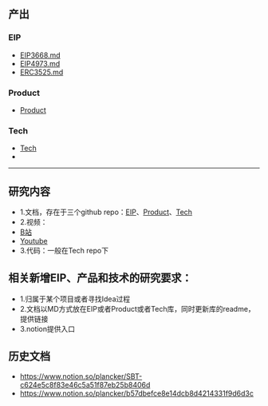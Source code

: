 
## 产出
### EIP
+ [EIP3668.md](EIP3668.md)
+ [EIP4973.md](EIP4973.md)
+ [ERC3525.md](ERC3525.md)

### Product
+ [Product](https://github.com/PlanckerLabs/Product-Research/blob/main/README.md)

### Tech
+ [Tech](https://github.com/PlanckerLabs/Tech-Research/blob/main/README.md)
+ 

--------------------
## 研究内容
+ 1.文档，存在于三个github repo：[EIP](https://github.com/PlanckerLabs/EIP-Research)、[Product](https://github.com/PlanckerLabs/Product-Research)、[Tech](https://github.com/PlanckerLabs/Tech-Research)
+ 2.视频：
+ [B站](https://space.bilibili.com/1729402830)
+ [Youtube](https://www.youtube.com/channel/UCatIOSch3OIVifZuK9jO7cg)
+ 3.代码：一般在Tech repo下

## 相关新增EIP、产品和技术的研究要求：
+ 1.归属于某个项目或者寻找Idea过程
+ 2.文档以MD方式放在EIP或者Product或者Tech库，同时更新库的readme，提供链接
+ 3.notion提供入口

## 历史文档
+ https://www.notion.so/plancker/SBT-c624e5c8f83e46c5a51f87eb25b8406d
+ https://www.notion.so/plancker/b57dbefce8e14dcb8d4214331f9d6d3c
